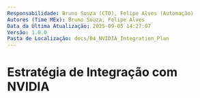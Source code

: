 ```yaml
---
Responsabilidade: Bruno Souza (CTO), Felipe Alves (Automação)
Autores (Time MEx): Bruno Souza, Felipe Alves
Data da Última Atualização: 2025-09-05 14:27:07
Versão: 1.0.0
Pasta de Localização: docs/04_NVIDIA_Integration_Plan
---
```


# Estratégia de Integração com NVIDIA

